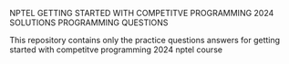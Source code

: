 


NPTEL GETTING STARTED WITH COMPETITVE PROGRAMMING 2024 SOLUTIONS PROGRAMMING QUESTIONS

This repository contains only the practice questions answers for getting started with competitve programming 2024 nptel course
